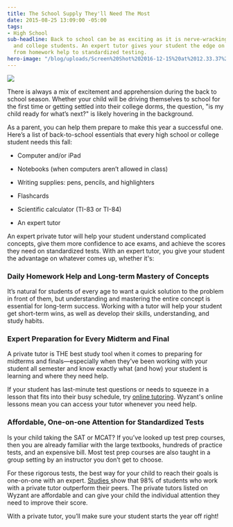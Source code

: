 ```yaml
---
title: The School Supply They'll Need The Most
date: 2015-08-25 13:09:00 -05:00
tags:
- High School
sub-headline: Back to school can be as exciting as it is nerve-wracking for high school
  and college students. An expert tutor gives your student the edge on everything
  from homework help to standardized testing.
hero-image: "/blog/uploads/Screen%20Shot%202016-12-15%20at%2012.33.37%20PM%20(1).png"
---
```


![](https://d3bstivvgzmae3.cloudfront.net/blog/The_School_Supply_They'll_Need_The_Most-1.jpg)

There is always a mix of excitement and apprehension during the back to school season.
Whether your child will be driving themselves to school for the first time or getting settled into their college dorms, the question, "is my child ready for what’s next?" is likely hovering in the background.

As a parent, you can help them prepare to make this year a successful one. Here’s a list of back-to-school essentials that every high school or college student needs this fall:

* Computer and/or iPad

* Notebooks (when computers aren’t allowed in class)

* Writing supplies: pens, pencils, and highlighters

* Flashcards

* Scientific calculator (TI-83 or TI-84)

* An expert tutor

An expert private tutor will help your student understand complicated concepts, give them more confidence to ace exams, and achieve the scores they need on standardized tests. With an expert tutor, you give your student the advantage on whatever comes up, whether it's:

### Daily Homework Help and Long-term Mastery of Concepts

It’s natural for students of every age to want a quick solution to the problem in front of them, but understanding and mastering the entire concept is essential for long-term success. Working with a tutor will help your student get short-term wins, as well as develop their skills, understanding, and study habits.

### Expert Preparation for Every Midterm and Final

A private tutor is THE best study tool when it comes to preparing for midterms and finals—especially when they’ve been working with your student all semester and know exactly what (and how) your student is learning and where they need help.

If your student has last-minute test questions or needs to squeeze in a lesson that fits into their busy schedule, try [online tutoring](https://www.wyzant.com/tutorsearch/online). Wyzant's online lessons mean you can access your tutor whenever you need help.

### Affordable, One-on-one Attention for Standardized Tests

Is your child taking the SAT or MCAT? If you’ve looked up test prep courses, then you are already familiar with the large textbooks, hundreds of practice tests, and an expensive bill. Most test prep courses are also taught in a group setting by an instructor you don’t get to choose.

For these rigorous tests, the best way for your child to reach their goals is one-on-one with an expert. [Studies ](https://en.wikipedia.org/wiki/Bloom%27s_2_Sigma_Problem)show that 98% of students who work with a private tutor outperform their peers. The private tutors listed on Wyzant are affordable and can give your child the individual attention they need to improve their score.

With a private tutor, you’ll make sure your student starts the year off right!
